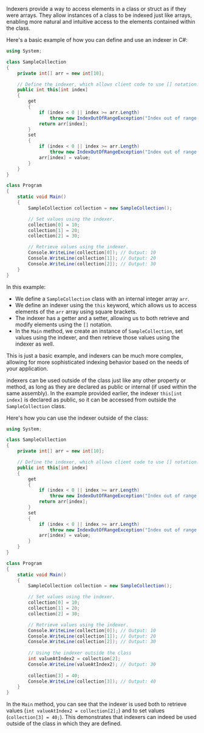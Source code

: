 Indexers provide a way to access elements in a class or struct as if they were arrays. They allow instances of a class to be indexed just like arrays, enabling more natural and intuitive access to the elements contained within the class.

Here's a basic example of how you can define and use an indexer in C#:

```csharp
using System;

class SampleCollection
{
    private int[] arr = new int[10];

    // Define the indexer, which allows client code to use [] notation.
    public int this[int index]
    {
        get
        {
            if (index < 0 || index >= arr.Length)
                throw new IndexOutOfRangeException("Index out of range.");
            return arr[index];
        }
        set
        {
            if (index < 0 || index >= arr.Length)
                throw new IndexOutOfRangeException("Index out of range.");
            arr[index] = value;
        }
    }
}

class Program
{
    static void Main()
    {
        SampleCollection collection = new SampleCollection();

        // Set values using the indexer.
        collection[0] = 10;
        collection[1] = 20;
        collection[2] = 30;

        // Retrieve values using the indexer.
        Console.WriteLine(collection[0]); // Output: 10
        Console.WriteLine(collection[1]); // Output: 20
        Console.WriteLine(collection[2]); // Output: 30
    }
}
```

In this example:

- We define a `SampleCollection` class with an internal integer array `arr`.
- We define an indexer using the `this` keyword, which allows us to access elements of the `arr` array using square brackets.
- The indexer has a getter and a setter, allowing us to both retrieve and modify elements using the `[]` notation.
- In the `Main` method, we create an instance of `SampleCollection`, set values using the indexer, and then retrieve those values using the indexer as well.

This is just a basic example, and indexers can be much more complex, allowing for more sophisticated indexing behavior based on the needs of your application.


indexers can be used outside of the class just like any other property or method, as long as they are declared as public or internal (if used within the same assembly). In the example provided earlier, the indexer `this[int index]` is declared as public, so it can be accessed from outside the `SampleCollection` class.

Here's how you can use the indexer outside of the class:

```csharp
using System;

class SampleCollection
{
    private int[] arr = new int[10];

    // Define the indexer, which allows client code to use [] notation.
    public int this[int index]
    {
        get
        {
            if (index < 0 || index >= arr.Length)
                throw new IndexOutOfRangeException("Index out of range.");
            return arr[index];
        }
        set
        {
            if (index < 0 || index >= arr.Length)
                throw new IndexOutOfRangeException("Index out of range.");
            arr[index] = value;
        }
    }
}

class Program
{
    static void Main()
    {
        SampleCollection collection = new SampleCollection();

        // Set values using the indexer.
        collection[0] = 10;
        collection[1] = 20;
        collection[2] = 30;

        // Retrieve values using the indexer.
        Console.WriteLine(collection[0]); // Output: 10
        Console.WriteLine(collection[1]); // Output: 20
        Console.WriteLine(collection[2]); // Output: 30
        
        // Using the indexer outside the class
        int valueAtIndex2 = collection[2];
        Console.WriteLine(valueAtIndex2); // Output: 30
        
        collection[3] = 40;
        Console.WriteLine(collection[3]); // Output: 40
    }
}
```

In the `Main` method, you can see that the indexer is used both to retrieve values (`int valueAtIndex2 = collection[2];`) and to set values (`collection[3] = 40;`). This demonstrates that indexers can indeed be used outside of the class in which they are defined.
